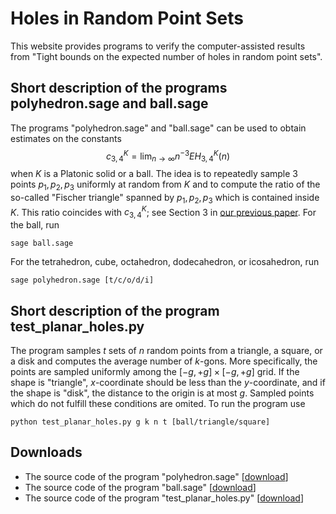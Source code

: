 # Holes in Random Point Sets

This website provides programs to verify the computer-assisted results from "Tight bounds on the expected number of holes in random point sets".

## Short description of the programs polyhedron.sage and ball.sage

The programs "polyhedron.sage" and "ball.sage" can be used to obtain estimates on the constants $$c_{3,4}^K=\lim_{n \to \infty} n^{-3}EH_{3,4}^K(n)$$ when $K$ is a Platonic solid or a ball. The idea is to repeatedly sample 3 points $p_1,p_2,p_3$ uniformly at random from $K$ and to compute the ratio of the so-called "Fischer triangle" spanned by $p_1,p_2,p_3$ which is contained inside $K$. This ratio coincides with $c_{3,4}^K$; see Section 3 in [our previous paper](https://doi.org/10.1002/rsa.21037). For the ball, run

```sage ball.sage```

For the tetrahedron, cube, octahedron, dodecahedron, or icosahedron, run

```sage polyhedron.sage [t/c/o/d/i]```

## Short description of the program test_planar_holes.py

The program samples $t$ sets of $n$ random points from a triangle, a square, or a disk and computes the average number of $k$-gons. More specifically, the points are sampled uniformly among the $[-g,+g] \times [-g,+g]$ grid. If the shape is "triangle", $x$-coordinate should be less than the $y$-coordinate, and if the shape is "disk", the distance to the origin is at most $g$. Sampled points which do not fulfill these conditions are omited. To run the program use

```python test_planar_holes.py g k n t [ball/triangle/square]```

## Downloads

*   The source code of the program "polyhedron.sage" [[download](polyhedron.sage)]
*   The source code of the program "ball.sage" [[download](ball.sage)]
*   The source code of the program "test_planar_holes.py" [[download](test_planar_holes.py)]
